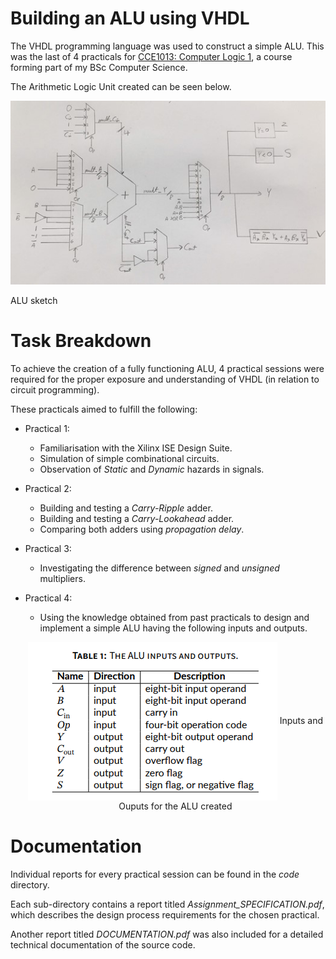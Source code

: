 # Building an ALU using VHDL

The VHDL programming language was used to construct a simple ALU. This was the last of 4 practicals for [CCE1013: Computer Logic 1](https://www.um.edu.mt/courses/studyunit/CCE1013), a course forming part of my BSc Computer Science.

The Arithmetic Logic Unit created can be seen below.

<p align="center">
  <img src="code/Practical_4/ALU_code/ALU.jpg" alt="ALU sketch"/>
  <figcaption>ALU sketch</figcaption>
</p>

# Task Breakdown

To achieve the creation of a fully functioning ALU, 4 practical sessions were required for the proper exposure and understanding of VHDL (in relation to circuit programming).

These practicals aimed to fulfill the following:

- Practical 1:

  - Familiarisation with the Xilinx ISE Design Suite.
  - Simulation of simple combinational circuits.
  - Observation of _Static_ and _Dynamic_ hazards in signals.

- Practical 2:

  - Building and testing a _Carry-Ripple_ adder.
  - Building and testing a _Carry-Lookahead_ adder.
  - Comparing both adders using _propagation delay_.

- Practical 3:

  - Investigating the difference between _signed_ and _unsigned_ multipliers.

- Practical 4:

  - Using the knowledge obtained from past practicals to design and implement a simple ALU having the following inputs and outputs.

  <p align="center">
    <img align="center" src="code/Practical_4/ALU_code/table.png">
    Inputs and Ouputs for the ALU created
  </p>

# Documentation

Individual reports for every practical session can be found in the _code_ directory.

Each sub-directory contains a report titled _Assignment_SPECIFICATION.pdf_, which describes the design process requirements for the chosen practical.

Another report titled _DOCUMENTATION.pdf_ was also included for a detailed technical documentation of the source code.
